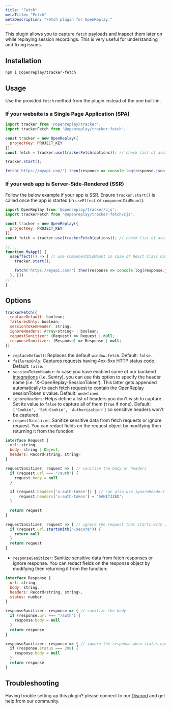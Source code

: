 ```yaml
---
title: "Fetch"
metaTitle: "Fetch"
metaDescription: "Fetch plugin for OpenReplay."
---
```


This plugin allows you to capture `fetch` payloads and inspect them later on while replaying session recordings. This is very useful for understanding and fixing issues.

## Installation

```bash
npm i @openreplay/tracker-fetch
```

## Usage

Use the provided `fetch` method from the plugin instead of the one built-in.

### If your website is a Single Page Application (SPA)

```js
import tracker from '@openreplay/tracker';
import trackerFetch from '@openreplay/tracker-fetch';

const tracker = new OpenReplay({
  projectKey: PROJECT_KEY
});
const fetch = tracker.use(trackerFetch(options)); // check list of available options below

tracker.start();

fetch('https://myapi.com/').then(response => console.log(response.json()));
```

### If your web app is Server-Side-Rendered (SSR)

Follow the below example if your app is SSR. Ensure `tracker.start()` is called once the app is started (in `useEffect` or `componentDidMount`).

```js
import OpenReplay from '@openreplay/tracker/cjs';
import trackerFetch from '@openreplay/tracker-fetch/cjs';

const tracker = new OpenReplay({
  projectKey: PROJECT_KEY
});
const fetch = tracker.use(trackerFetch(options)); // check list of available options below

//...
function MyApp() {
  useEffect(() => { // use componentDidMount in case of React Class Component
    tracker.start();

    fetch('https://myapi.com/').then(response => console.log(response.json()));
  }, [])
//...
}

```

## Options

```js
trackerFetch({
  replaceDefault: boolean;
  failuresOnly: boolean;
  sessionTokenHeader: string;
  ignoreHeaders: Array<string> | boolean;
  requestSanitizer: (Request) => Request | null;
  responseSanitizer: (Response) => Response | null;
})
```

- `replaceDefault`: Replaces the default `window.fetch`. Default: `false`.
- `failuresOnly`: Captures requests having 4xx-5xx HTTP status code. Default: `false`.
- `sessionTokenHeader`: In case you have enabled some of our backend [integrations](/integrations) (i.e. Sentry), you can use this option to specify the header name (i.e. 'X-OpenReplay-SessionToken'). This latter gets appended automatically to each fetch request to contain the OpenReplay sessionToken's value. Default: `undefined`.
- `ignoreHeaders`: Helps define a list of headers you don't wish to capture. Set its value to `false` to capture all of them (`true` if none). Default: `['Cookie', 'Set-Cookie', 'Authorization']` so sensitive headers won't be captured.
- `requestSanitizer`: Sanitize sensitive data from fetch requests or ignore request. You can redact fields on the request object by modifying then returning it from the function:

```js
interface Request {
  url: string,
  body: string | Object,
  headers: Record<string, string>
}

requestSanitizer: request => { // sanitize the body or headers
  if (request.url === "/auth") {
    request.body = null
  }

  if (request.headers['x-auth-token']) { // can also use ignoreHeaders option instead
      request.headers['x-auth-token'] = 'SANITIZED';
  }

  return request
}

requestSanitizer: request => { // ignore the request that starts with /secure
  if (request.url.startsWith("/secure")) {
    return null
  }
  return request
}
```

- `responseSanitizer`: Sanitize sensitive data from fetch responses or ignore response. You can redact fields on the response object by modifying then returning it from the function:

```js
interface Response {
  url: string,
  body: string,
  headers: Record<string, string>,
  status: number
}

responseSanitizer: response => { // sanitize the body
  if (response.url === "/auth") {
    response.body = null
  }
  return response
}

responseSanitizer: response => { // ignore the response when status equals 200
  if (response.status === 200) {
    response.body = null
  }
  return response
}
```

## Troubleshooting

Having trouble setting up this plugin? please connect to our [Discord](https://discord.openreplay.com) and get help from our community.